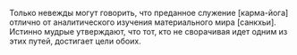 Только невежды могут говорить, что преданное служение [карма-йога] отлично от аналитического изучения материального мира [санкхьи]. Истинно мудрые утверждают, что тот, кто не сворачивая идет одним из этих путей, достигает цели обоих.